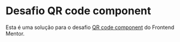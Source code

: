 # Desafio QR code component

Esta é uma solução para o desafio [QR code component](https://www.frontendmentor.io/challenges/qr-code-component-iux_sIO_H) do Frontend Mentor.
